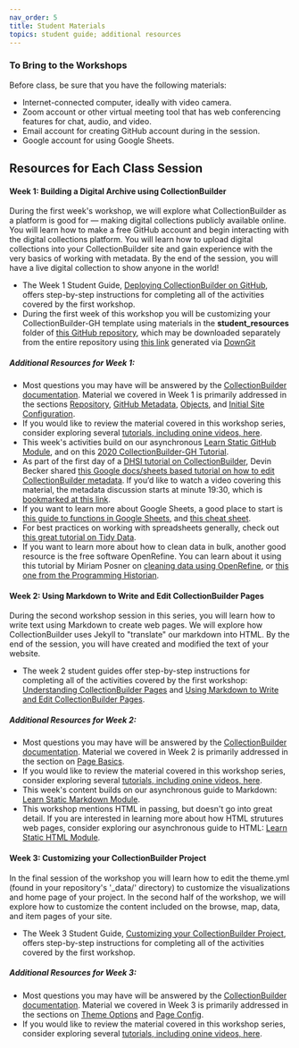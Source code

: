 ```yaml
---
nav_order: 5
title: Student Materials
topics: student guide; additional resources
---
```


### To Bring to the Workshops
Before class, be sure that you have the following materials:
- Internet-connected computer, ideally with video camera. 
- Zoom account or other virtual meeting tool that has web conferencing features for chat, audio, and video. 
- Email account for creating GitHub account during in the session. 
- Google account for using Google Sheets.

## Resources for Each Class Session

#### Week 1: Building a Digital Archive using CollectionBuilder
During the first week's workshop, we will explore what CollectionBuilder as a platform is good for — making digital collections publicly available online. You will learn how to make a free GitHub account and begin interacting with the digital collections platform. You will learn how to upload digital collections into your CollectionBuilder site and gain experience with the very basics of working with metadata. By the end of the session, you will have a live digital collection to show anyone in the world!

- The Week 1 Student Guide, [Deploying CollectionBuilder on GitHub](https://github.com/learn-static/collectionbuilder-workshop/blob/main/intro-github.md), offers step-by-step instructions for completing all of the activities covered by the first workshop. 
- During the first week of this workshop you will be customizing your CollectionBuilder-GH template using materials in the **student_resources** folder of [this GitHub repository](https://github.com/learn-static/collectionbuilder-workshop), which may be downloaded separately from the entire repository using [this link](https://downgit.github.io/#/home?url=https://github.com/learn-static/collectionbuilder-workshop/tree/main/student_materials) generated via [DownGit](https://downgit.github.io/#/home) 

##### Additional Resources for Week 1:
- Most questions you may have will be answered by the [CollectionBuilder documentation](https://collectionbuilder.github.io/cb-docs/). Material we covered in Week 1 is primarily addressed in the sections [Repository](https://collectionbuilder.github.io/cb-docs/docs/repository/), [GitHub Metadata](https://collectionbuilder.github.io/cb-docs/docs/metadata/gh_metadata/), [Objects](https://collectionbuilder.github.io/cb-docs/docs/objects/gh-objects/), and [Initial Site Configuration](https://collectionbuilder.github.io/cb-docs/docs/config/).
- If you would like to review the material covered in this workshop series, consider exploring several [tutorials, including onine videos, here](https://collectionbuilder.github.io/tutorials.html).
- This week's activities build on our asynchronous [Learn Static GitHub Module](https://github.com/learn-static/foundations-0-github), and on this [2020 CollectionBuilder-GH Tutorial](https://collectionbuilder.github.io/workshop/gh/).
- As part of the first day of a [DHSI tutorial on CollectionBuilder](https://collectionbuilder.github.io/workshop/dhsi/day1.html), Devin Becker shared [this Google docs/sheets based tutorial on how to edit CollectionBuilder metadata](https://docs.google.com/document/d/1KXQMR4CalRgpF9T_UKDlC-JDvPDorK9E8R838cmhAX8/edit). If you’d like to watch a video covering this material, the metadata discussion starts at minute 19:30, which is [bookmarked at this link](https://youtu.be/ZPOKRpxGJqg?t=1170).
- If you want to learn more about Google Sheets, a good place to start is [this guide to functions in Google Sheets](https://support.google.com/a/users/answer/46977?hl=en&ref_topic=9296423), and [this cheat sheet](https://support.google.com/a/users/answer/9300022).
- For best practices on working with spreadsheets generally, check out [this great tutorial on Tidy Data](https://librarycarpentry.org/lc-spreadsheets/).
- If you want to learn more about how to clean data in bulk, another good resource is the free software OpenRefine. You can learn about it using this tutorial by Miriam Posner on [cleaning data using OpenRefine](https://github.com/miriamposner/get-started-with-openrefine/blob/master/get-started-with-openrefine.md), or [this one from the Programming Historian](http://programminghistorian.org/en/lessons/cleaning-data-with-openrefine). 

#### Week 2: Using Markdown to Write and Edit CollectionBuilder Pages
During the second workshop session in this series, you will learn how to write text using Markdown to create web pages. We will explore how CollectionBuilder uses Jekyll to "translate" our markdown into HTML. By the end of the session, you will have created and modified the text of your website.

- The week 2 student guides offer step-by-step instructions for completing all of the activities covered by the first workshop: [Understanding CollectionBuilder Pages](https://github.com/learn-static/collectionbuilder-workshop/blob/main/understanding_pages.md) and [Using Markdown to Write and Edit CollectionBuilder Pages](https://github.com/learn-static/collectionbuilder-workshop/blob/main/markdown.md). 

##### Additional Resources for Week 2:
- Most questions you may have will be answered by the [CollectionBuilder documentation](https://collectionbuilder.github.io/cb-docs/). Material we covered in Week 2 is primarily addressed in the section on [Page Basics](https://collectionbuilder.github.io/cb-docs/docs/pages/basics/).
- If you would like to review the material covered in this workshop series, consider exploring several [tutorials, including onine videos, here](https://collectionbuilder.github.io/tutorials.html).
- This week's content builds on our asynchronous guide to Markdown: [Learn Static Markdown Module](https://github.com/learn-static/foundations-2-markdown).
- This workshop mentions HTML in passing, but doesn't go into great detail. If you are interested in learning more about how HTML strutures web pages, consider exploring our asynchronous guide to HTML: [Learn Static HTML Module](https://github.com/learn-static/foundations-1-html).

#### Week 3: Customizing your CollectionBuilder Project
In the final session of the workshop you will learn how to edit the theme.yml (found in your repository's '_data/' directory) to customize the visualizations and home page of your project. In the second half of the workshop, we will explore how to customize the content included on the browse, map, data, and item pages of your site.

- The Week 3 Student Guide, [Customizing your CollectionBuilder Project](https://github.com/learn-static/collectionbuilder-workshop/blob/main/customizing_project.md), offers step-by-step instructions for completing all of the activities covered by the first workshop. 

##### Additional Resources for Week 3:
- Most questions you may have will be answered by the [CollectionBuilder documentation](https://collectionbuilder.github.io/cb-docs/). Material we covered in Week 3 is primarily addressed in the sections on [Theme Options](https://collectionbuilder.github.io/cb-docs/docs/theme/) and [Page Config](https://collectionbuilder.github.io/cb-docs/docs/customization/).
- If you would like to review the material covered in this workshop series, consider exploring several [tutorials, including onine videos, here](https://collectionbuilder.github.io/tutorials.html).
